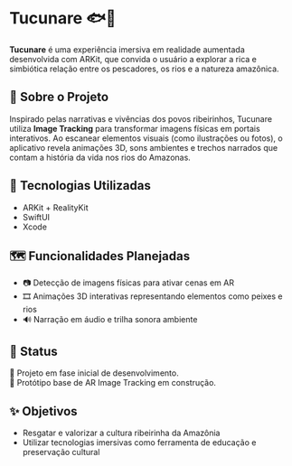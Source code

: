 # Tucunare 🐟📱

**Tucunare** é uma experiência imersiva em realidade aumentada desenvolvida com ARKit, que convida o usuário a explorar a rica e simbiótica relação entre os pescadores, os rios e a natureza amazônica.

## 📖 Sobre o Projeto

Inspirado pelas narrativas e vivências dos povos ribeirinhos, Tucunare utiliza **Image Tracking** para transformar imagens físicas em portais interativos. Ao escanear elementos visuais (como ilustrações ou fotos), o aplicativo revela animações 3D, sons ambientes e trechos narrados que contam a história da vida nos rios do Amazonas.

## 🧰 Tecnologias Utilizadas

- ARKit + RealityKit
- SwiftUI
- Xcode

## 🗺️ Funcionalidades Planejadas

- 📷 Detecção de imagens físicas para ativar cenas em AR
- 🎞️ Animações 3D interativas representando elementos como peixes e rios
- 🔊 Narração em áudio e trilha sonora ambiente

## 🚧 Status

🔹 Projeto em fase inicial de desenvolvimento.  
🔹 Protótipo base de AR Image Tracking em construção.

## ✨ Objetivos

- Resgatar e valorizar a cultura ribeirinha da Amazônia
- Utilizar tecnologias imersivas como ferramenta de educação e preservação cultural
